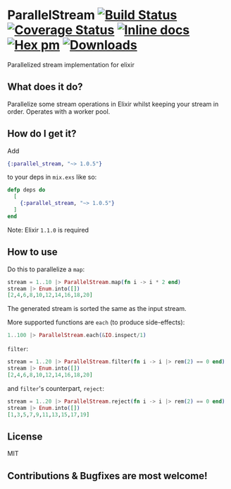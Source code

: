 # ParallelStream [![Build Status](https://app.travis-ci.com/beatrichartz/parallel_stream.svg?branch=master)](https://app.travis-ci.com/beatrichartz/parallel_stream) [![Coverage Status](https://coveralls.io/repos/github/beatrichartz/parallel_stream/badge.svg?branch=master)](https://coveralls.io/github/beatrichartz/parallel_stream?branch=master) [![Inline docs](http://inch-ci.org/github/beatrichartz/parallel_stream.svg?branch=master)](http://inch-ci.org/github/beatrichartz/parallel_stream) [![Hex pm](http://img.shields.io/hexpm/v/parallel_stream.svg?style=flat)](https://hex.pm/packages/parallel_stream) [![Downloads](https://img.shields.io/hexpm/dw/parallel_stream.svg?style=flat)](https://hex.pm/packages/parallel_stream)
Parallelized stream implementation for elixir

## What does it do?

Parallelize some stream operations in Elixir whilst keeping your stream in order.
Operates with a worker pool.

## How do I get it?

Add
```elixir
{:parallel_stream, "~> 1.0.5"}
```
to your deps in `mix.exs` like so:

```elixir
defp deps do
  [
    {:parallel_stream, "~> 1.0.5"}
  ]
end
```

Note: Elixir `1.1.0` is required

## How to use

Do this to parallelize a `map`:

````elixir
stream = 1..10 |> ParallelStream.map(fn i -> i * 2 end)
stream |> Enum.into([])
[2,4,6,8,10,12,14,16,18,20]
````

The generated stream is sorted the same as the input stream. 

More supported functions are `each` (to produce side-effects):

````elixir
1..100 |> ParallelStream.each(&IO.inspect/1)
````

`filter`:

````elixir
stream = 1..20 |> ParallelStream.filter(fn i -> i |> rem(2) == 0 end)
stream |> Enum.into([])
[2,4,6,8,10,12,14,16,18,20]
````

and `filter`'s counterpart, `reject`:

````elixir
stream = 1..20 |> ParallelStream.reject(fn i -> i |> rem(2) == 0 end)
stream |> Enum.into([])
[1,3,5,7,9,11,13,15,17,19]
````

## License

MIT

## Contributions & Bugfixes are most welcome!
